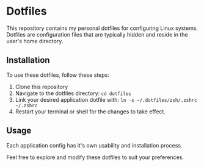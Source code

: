 # Dotfiles

This repository contains my personal dotfiles for configuring Linux systems. Dotfiles are configuration files that are typically hidden and reside in the user's home directory.

## Installation

To use these dotfiles, follow these steps:

1. Clone this repository
2. Navigate to the dotfiles directory: `cd dotfiles`
3. Link your desired application dotfile with: `ln -s ~/.dotfiles/zsh/.zshrc ~/.zshrc`
4. Restart your terminal or shell for the changes to take effect.

## Usage

Each application config has it's own usability and installation process.

Feel free to explore and modify these dotfiles to suit your preferences.